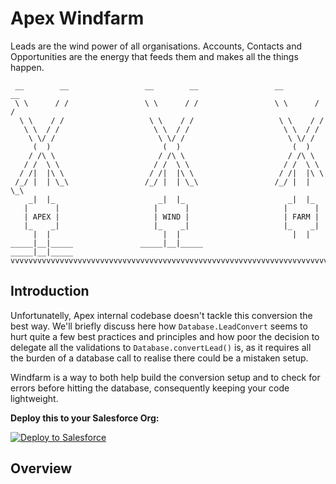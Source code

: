 # Apex Windfarm
Leads are the wind power of all organisations.
Accounts, Contacts and Opportunities are the energy that feeds them and makes all the things happen.

```
 __        __                 __        __                 __        __
 \ \      / /                 \ \      / /                 \ \      / /
  \ \    / /                   \ \    / /                   \ \    / /
   \ \  / /                     \ \  / /                     \ \  / /
    \ \/ /                       \ \/ /                       \ \/ / 
     (  )                         (  )                         (  )  
    / /\ \                       / /\ \                       / /\ \ 
   / /  \ \                     / /  \ \                     / /  \ \
  / /|  |\ \                   / /|  |\ \                   / /|  |\ \
 /_/ |  | \_\                 /_/ |  | \_\                 /_/ |  | \_\
    _|  |_                       _|  |_                       _|  |_
   |      |                     |      |                     |      |
   | APEX |                     | WIND |                     | FARM |
   |_    _|                     |_    _|                     |_    _|
     |  |                         |  |                         |  |
_____|__|_____               _____|__|_____               _____|__|_____ 
vvvvvvvvvvvvvvvvvvvvvvvvvvvvvvvvvvvvvvvvvvvvvvvvvvvvvvvvvvvvvvvvvvvvvvvvv
```

## Introduction
Unfortunatelly, Apex internal codebase doesn't tackle this conversion the best way. We'll briefly discuss here how `Database.LeadConvert` seems to hurt quite a few best practices and principles and how poor the decision to delegate all the validations to `Database.convertLead()` is, as it requires all the burden of a database call to realise there could be a mistaken setup.

Windfarm is a way to both help build the conversion setup and to check for errors before hitting the database, consequently keeping your code lightweight.  

**Deploy this to your Salesforce Org:**

[![Deploy to Salesforce](https://raw.githubusercontent.com/afawcett/githubsfdeploy/master/deploy.png)](https://githubsfdeploy.herokuapp.com/?owner=berardo&repo=apex-windfarm&ref=master)

## Overview

